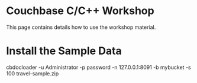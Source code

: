 # Couchbase C/C++ Workshop

This page contains details how to use the workshop material.

# Install the Sample Data

cbdocloader -u Administrator -p password -n 127.0.0.1:8091 -b mybucket -s 100 travel-sample.zip
